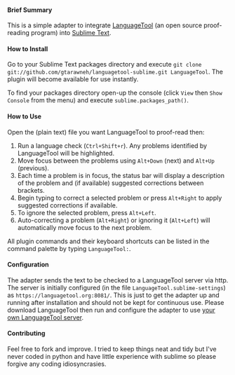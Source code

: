 #### Brief Summary

This is a simple adapter to integrate [LanguageTool](https://languagetool.org/) (an open source proof-reading program) into [Sublime Text](https://www.sublimetext.com/).

#### How to Install

Go to your Sublime Text packages directory and execute `git clone git://github.com/gtarawneh/languagetool-sublime.git LanguageTool`. The plugin will become available for use instantly.

To find your packages directory open-up the console (click `View` then `Show Console` from the menu) and execute `sublime.packages_path()`.

#### How to Use

Open the (plain text) file you want LanguageTool to proof-read then:

1. Run a language check (`Ctrl+Shift+r`). Any problems identified by LanguageTool will be highlighted.
2. Move focus between the problems using `Alt+Down` (next) and `Alt+Up` (previous).
3. Each time a problem is in focus, the status bar will display a description of the problem and (if available) suggested corrections between brackets.
4. Begin typing to correct a selected problem or press `Alt+Right` to apply suggested corrections if available.
5. To ignore the selected problem, press `Alt+Left`.
6. Auto-correcting a problem (`Alt+Right`) or ignoring it (`Alt+Left`) will automatically move focus to the next problem.

All plugin commands and their keyboard shortcuts can be listed in the command palette by typing `LanguageTool:`.

#### Configuration

The adapter sends the text to be checked to a LanguageTool server via http. The server is initially configured (in the file `LanguageTool.sublime-settings`) as `https://languagetool.org:8081/`. This is just to get the adapter up and running after installation and should not be kept for continuous use. Please download LanguageTool then run and configure the adapter to use [your own LanguageTool server](http://wiki.languagetool.org/http-server).

#### Contributing

Feel free to fork and improve. I tried to keep things neat and tidy but I've never coded in python and have little experience with sublime so please forgive any coding idiosyncrasies.